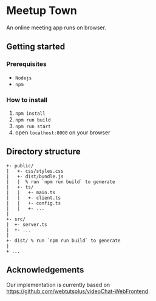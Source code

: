 # Meetup Town
An online meeting app runs on browser.

## Getting started
### Prerequisites
- `Nodejs`
- `npm`

### How to install
1. `npm install`
2. `npm run build`
3. `npm run start`
4. open `localhost:8000` on your browser

## Directory structure

```
+- public/
|   +- css/styles.css
|   +- dist/bundle.js
|   |  % run `npm run build` to generate
|   +- ts/
|   |   +- main.ts
|   |   +- client.ts
|   |   +- config.ts
|   |   +- ...
|
+- src/
|  +- server.ts
|  +- ...
|  
+- dist/ % run `npm run build` to generate
|
+ ...
```

## Acknowledgements

Our implementation is currently based on <https://github.com/webtutsplus/videoChat-WebFrontend>.


